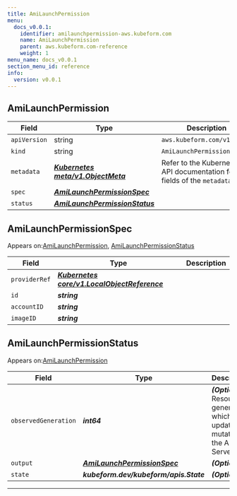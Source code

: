 ```yaml
---
title: AmiLaunchPermission
menu:
  docs_v0.0.1:
    identifier: amilaunchpermission-aws.kubeform.com
    name: AmiLaunchPermission
    parent: aws.kubeform.com-reference
    weight: 1
menu_name: docs_v0.0.1
section_menu_id: reference
info:
  version: v0.0.1
---
```


## AmiLaunchPermission
| Field | Type | Description |
| ------ | ----- | ----------- |
| `apiVersion` | string | `aws.kubeform.com/v1alpha1` |
|    `kind` | string | `AmiLaunchPermission` |
| `metadata` | ***[Kubernetes meta/v1.ObjectMeta](https://kubernetes.io/docs/reference/generated/kubernetes-api/v1.13/#objectmeta-v1-meta)***|Refer to the Kubernetes API documentation for the fields of the `metadata` field.|
| `spec` | ***[AmiLaunchPermissionSpec](#amilaunchpermissionspec)***||
| `status` | ***[AmiLaunchPermissionStatus](#amilaunchpermissionstatus)***||
## AmiLaunchPermissionSpec

Appears on:[AmiLaunchPermission](#amilaunchpermission), [AmiLaunchPermissionStatus](#amilaunchpermissionstatus)

| Field | Type | Description |
| ------ | ----- | ----------- |
| `providerRef` | ***[Kubernetes core/v1.LocalObjectReference](https://kubernetes.io/docs/reference/generated/kubernetes-api/v1.13/#localobjectreference-v1-core)***||
| `id` | ***string***||
| `accountID` | ***string***||
| `imageID` | ***string***||
## AmiLaunchPermissionStatus

Appears on:[AmiLaunchPermission](#amilaunchpermission)

| Field | Type | Description |
| ------ | ----- | ----------- |
| `observedGeneration` | ***int64***| ***(Optional)*** Resource generation, which is updated on mutation by the API Server.|
| `output` | ***[AmiLaunchPermissionSpec](#amilaunchpermissionspec)***| ***(Optional)*** |
| `state` | ***kubeform.dev/kubeform/apis.State***| ***(Optional)*** |
---
